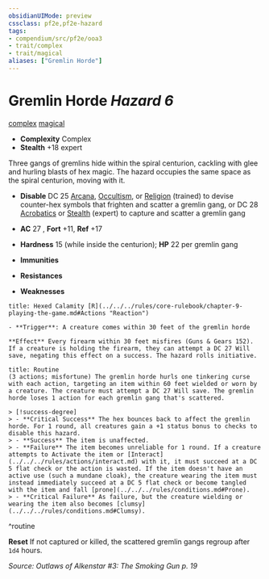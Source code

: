 ```yaml
---
obsidianUIMode: preview
cssclass: pf2e,pf2e-hazard
tags:
- compendium/src/pf2e/ooa3
- trait/complex
- trait/magical
aliases: ["Gremlin Horde"]
---
```

# Gremlin Horde *Hazard 6*  
[complex](../../../rules/traits/complex.md)  [magical](../../../rules/traits/magical.md)  

- **Complexity** Complex
- **Stealth** +18 expert  

Three gangs of gremlins hide within the spiral centurion, cackling with glee and hurling blasts of hex magic. The hazard occupies the same space as the spiral centurion, moving with it.

- **Disable** DC 25 [Arcana](../../skills.md#Arcana), [Occultism](../../skills.md#Occultism), or [Religion](../../skills.md#Religion) (trained) to devise counter-hex symbols that frighten and scatter a gremlin gang, or DC 28 [Acrobatics](../../skills.md#Acrobatics) or [Stealth](../../skills.md#Stealth) (expert) to capture and scatter a gremlin gang  

- **AC** 27 , **Fort** +11, **Ref** +17
- **Hardness** 15 (while inside the centurion); **HP** 22 per gremlin gang
- **Immunities** 
- **Resistances** 
- **Weaknesses** 
     
```ad-embed-ability
title: Hexed Calamity [R](../../../rules/core-rulebook/chapter-9-playing-the-game.md#Actions "Reaction")

- **Trigger**: A creature comes within 30 feet of the gremlin horde

**Effect** Every firearm within 30 feet misfires (Guns & Gears 152). If a creature is holding the firearm, they can attempt a DC 27 Will save, negating this effect on a success. The hazard rolls initiative.
```

```ad-pf2-summary
title: Routine
(3 actions; misfortune) The gremlin horde hurls one tinkering curse with each action, targeting an item within 60 feet wielded or worn by a creature. The creature must attempt a DC 27 Will save. The gremlin horde loses 1 action for each gremlin gang that's scattered.

> [!success-degree] 
> - **Critical Success** The hex bounces back to affect the gremlin horde. For 1 round, all creatures gain a +1 status bonus to checks to disable this hazard.
> - **Success** The item is unaffected.
> - **Failure** The item becomes unreliable for 1 round. If a creature attempts to Activate the item or [Interact](../../../rules/actions/interact.md) with it, it must succeed at a DC 5 flat check or the action is wasted. If the item doesn't have an active use (such a mundane cloak), the creature wearing the item must instead immediately succeed at a DC 5 flat check or become tangled with the item and fall [prone](../../../rules/conditions.md#Prone).
> - **Critical Failure** As failure, but the creature wielding or wearing the item also becomes [clumsy](../../../rules/conditions.md#Clumsy).
```
^routine

**Reset** If not captured or killed, the scattered gremlin gangs regroup after `1d4` hours.  

*Source: Outlaws of Alkenstar #3: The Smoking Gun p. 19*
